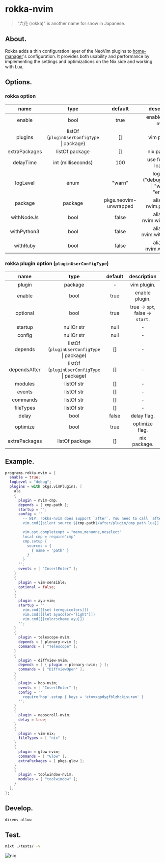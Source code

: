 # rokka-nvim 

> "六花 (rokka)" is another name for snow in Japanese.

## About.

Rokka adds a thin configuration layer of the NeoVim plugins to [home-manager](https://github.com/nix-community/home-manager)'s configuration.
It provides both usability and performance by implementing the settings and optimizations on the Nix side and working with Lua, 

## Options.

### rokka option

| name | type | default | description |
|:-:|:-:|:-:|:-:|
| enable | bool | true | enable `rokka-nvim`. |
| plugins | listOf (`pluginUserConfigType` \| package) | [] | vim plugins. |
| extraPackages | listOf package | [] | nix package. |
| delayTime | int (milliseconds) | 100 | use for delay loader. |
| logLevel | enum | "warn" | log level ("debug" \| "info" \| "warn" \| "error"). |
| package | package | pkgs.neovim-unwrapped | alias for nvim.package |
| withNodeJs | bool | false | alias for nvim.withNodeJs |
| withPython3 | bool | false | alias for nvim.withPython3 |
| withRuby | bool | false | alias for nvim.withRuby |

### rokka plugin option (`pluginUserConfigType`)

| name | type | default | description |
|:-:|:-:|:-:|:-:|
| plugin | package | - | vim plugin. |
| enable | bool | true | enable plugin. |
| optional | bool | true | true -> `opt`, false -> `start`. |
| startup | nullOr str | null | - |
| config | nullOr str | null | - |
| depends | listOf (`pluginUserConfigType` \| package) | [] | - |
| dependsAfter | listOf (`pluginUserConfigType` \| package) | [] | - |
| modules | listOf str | [] | - |
| events | listOf str | [] | - |
| commands | listOf str | [] | - |
| fileTypes | listOf str | [] | - |
| delay | bool | false | delay flag. |
| optimize | bool | true | optimize flag. |
| extraPackages | listOf package | [] | nix package. |

## Example.

```nix
programs.rokka-nvim = {
  enable = true;
  logLevel = "debug";
  plugins = with pkgs.vimPlugins; [
    ale
    {
      plugin = nvim-cmp;
      depends = [ cmp-path ];
      startup = "";
      config = ''
        -- WIP: rokka-nvim does support `after`. You need to call `after` explicitly.
        vim.cmd[[silent source ${cmp-path}/after/plugin/cmp_path.lua]]

        vim.opt.completeopt = "menu,menuone,noselect"
        local cmp = require'cmp'
        cmp.setup {
          sources = {
            { name = 'path' }
          }
        }
      '';
      events = [ "InsertEnter" ];
    }
    {
      plugin = vim-sensible;
      optional = false;
    }
    {
      plugin = ayu-vim;
      startup = ''
        vim.cmd([[set termguicolors]])
        vim.cmd([[let ayucolor="light"]])
        vim.cmd([[colorscheme ayu]])
      '';
    }
    {
      plugin = telescope-nvim;
      depends = [ plenary-nvim ];
      commands = [ "Telescope" ];
    }
    {
      plugin = diffview-nvim;
      depends = [ { plugin = plenary-nvim; } ];
      commands = [ "DiffviewOpen" ];
    }
    {
      plugin = hop-nvim;
      events = [ "InsertEnter" ];
      config = ''
        require'hop'.setup { keys = 'etovxqpdygfblzhckisuran' }
      '';
    }
    {
      plugin = neoscroll-nvim;
      delay = true;
    }
    {
      plugin = vim-nix;
      fileTypes = [ "nix" ];
    }
    {
      plugin = glow-nvim;
      commands = [ "Glow" ];
      extraPackages = [ pkgs.glow ];
    }
    {
      plugin = toolwindow-nvim;
      modules = [ "toolwindow" ];
    }
  ];
};
```
## Develop.

```bash
direnv allow
```

## Test.

```bash
nixt ./tests/ -v
```

<img alt="nix" src="https://builtwithnix.org/badge.svg">
